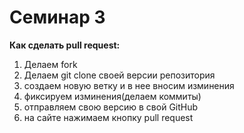# Семинар 3

**Как сделать pull request:**
1. Делаем fork
2. Делаем git clone своей версии репозитория
3. создаем новую ветку и в нее вносим изминения
4. фиксируем изминения(делаем коммиты)
5. отправляем свою версию в свой GitHub
6. на сайте нажимаем кнопку pull request
